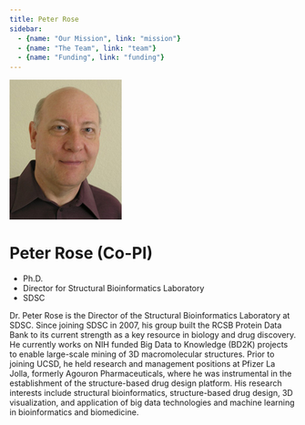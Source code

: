 ```yaml
---
title: Peter Rose
sidebar: 
  - {name: "Our Mission", link: "mission"}
  - {name: "The Team", link: "team"}
  - {name: "Funding", link: "funding"}
---
```


![](images/PeterRose.jpeg)
# Peter Rose (Co-PI)
- Ph.D.
- Director for Structural Bioinformatics Laboratory
- SDSC

Dr. Peter Rose is the Director of the Structural Bioinformatics Laboratory at SDSC. Since joining SDSC in 2007, his group built the RCSB Protein Data Bank to its current strength as a key resource in biology and drug discovery. He currently works on NIH funded Big Data to Knowledge (BD2K) projects to enable large-scale mining of 3D macromolecular structures. Prior to joining UCSD, he held research and management positions at Pfizer La Jolla, formerly Agouron Pharmaceuticals, where he was instrumental in the establishment of the structure-based drug design platform. His research interests include structural bioinformatics, structure-based drug design, 3D visualization, and application of big data technologies and machine learning in bioinformatics and biomedicine.